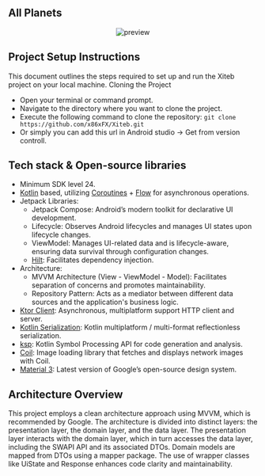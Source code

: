 ## All Planets
<p align="center">
<img src="https://github.com/user-attachments/assets/d7ab433b-f00a-433a-aa31-aa3481460d2b" alt="preview"/>
</p>

## Project Setup Instructions
This document outlines the steps required to set up and run the Xiteb project on your local machine.
Cloning the Project
- Open your terminal or command prompt.
- Navigate to the directory where you want to clone the project.
- Execute the following command to clone the repository:
  `git clone https://github.com/x86xFX/Xiteb.git`
- Or simply you can add this url in Android studio -> Get from version controll.

## Tech stack & Open-source libraries
- Minimum SDK level 24.
- [Kotlin](https://kotlinlang.org/) based, utilizing [Coroutines](https://github.com/Kotlin/kotlinx.coroutines) + [Flow](https://kotlin.github.io/kotlinx.coroutines/kotlinx-coroutines-core/kotlinx.coroutines.flow/) for asynchronous operations.
- Jetpack Libraries:
  - Jetpack Compose: Android’s modern toolkit for declarative UI development.
  - Lifecycle: Observes Android lifecycles and manages UI states upon lifecycle changes.
  - ViewModel: Manages UI-related data and is lifecycle-aware, ensuring data survival through configuration changes.
  - [Hilt](https://dagger.dev/hilt/): Facilitates dependency injection.
- Architecture:
  - MVVM Architecture (View - ViewModel - Model): Facilitates separation of concerns and promotes maintainability.
  - Repository Pattern: Acts as a mediator between different data sources and the application's business logic.
- [Ktor Client](https://ktor.io): Asynchronous, multiplatform support HTTP client and server.
- [Kotlin Serialization](https://github.com/Kotlin/kotlinx.serialization): Kotlin multiplatform / multi-format reflectionless serialization.
- [ksp](https://github.com/google/ksp): Kotlin Symbol Processing API for code generation and analysis.
- [Coil](https://coil-kt.github.io/coil/compose): Image loading library that fetches and displays network images with Coil.
- [Material 3](https://m3.material.io/): Latest version of Google’s open-source design system.

## Architecture Overview
This project employs a clean architecture approach using MVVM, which is recommended by Google. The architecture is divided into distinct layers: the presentation layer, the domain layer, and the data layer. The presentation layer interacts with the domain layer, which in turn accesses the data layer, including the SWAPI API and its associated DTOs. Domain models are mapped from DTOs using a mapper package. The use of wrapper classes like UiState and Response enhances code clarity and maintainability.
